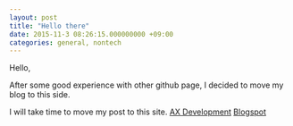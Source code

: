 ```yaml
---
layout: post
title: "Hello there"
date: 2015-11-3 08:26:15.000000000 +09:00
categories: general, nontech
---
```


Hello,

After some good experience with other github page, I decided to move my blog
to this side.


I will take time to move my post to this site.
[AX Development](http://axdeveloping.com)
[Blogspot](http://devdax.blogspot.com)
